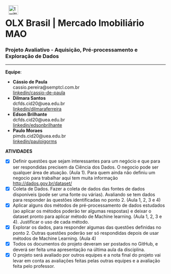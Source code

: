 <img alt="twitter logo" height="30px" src="https://www.flaticon.com/svg/static/icons/svg/2747/2747467.svg" align="left" hspace="10px" vspace="0px">

<h1><strong> OLX Brasil | Mercado Imobiliário MAO </strong></h1>
<h3><strong>Projeto Avaliativo - Aquisição, Pré-processamento e Exploração de Dados </strong></h3>

---

**Equipe**:
<ul>
  <li> <b>Cássio de Paula</b> </br> 
    cassio.pereira@semptcl.com.br</br>
    <a href="https://www.linkedin.com/in/cassio-de-paula" target="_blank">linkedin/cassio-de-paula</a>
  </li>
  <li><b>Dilmara Santos</b> </br> 
    dcfds.cid20@uea.edu.br</br>
    <a href="https://www.linkedin.com/in/dilmaraferreira/" target="_blank">linkedin/dilmaraferreira</a>
  </li>
  <li> <b>Edson Brilhante</b> </br> 
    dcfds.cid20@uea.edu.br</br>
    <a href="https://www.linkedin.com/in/edsonbrilhante/" target="_blank">linkedin/edsonbrilhante</a>
  </li>
  <li> <b>Paulo Moraes</b> </br> 
    pimds.cid20@uea.edu.br</br>
    <a href="https://www.linkedin.com/in/pauloigorms/" target="_blank">linkedin/pauloigorms</a>
    </li>
</ul>  


**ATIVIDADES**

- [x] Definir questões que sejam interessantes para um negócio e que para ser respondidas precisem da Ciência dos Dados. O negocio pode ser qualquer área de atuação. (Aula 1). Para quem ainda não definiu um negocio para trabalhar aqui tem muita informação http://dados.gov.br/dataset/
- [x] Coleta de Dados. Fazer a coleta de dados das fontes de dados disponíveis (pode ser uma fonte ou várias). Avaliando se tem dados para responder às questões identificadas no ponto 2.  (Aula 1, 2, 3 e 4)
- [x] Aplicar alguns dos métodos de pré-processamento de dados estudados (ao aplicar os métodos poderão ter algumas respostas) e deixar o dataset pronto para aplicar método de Machine learning. (Aula 1, 2, 3 e 4). Justificar o uso de cada método.
- [x] Explorar os dados, para responder algumas das questões definidas no ponto 2. Outras questões poderão ser só respondidas depois de usar métodos de Machine Learning. (Aula 4)
- [x] Todos os documentos do projeto deveram ser postados no GitHub, e deverá ser feita uma apresentação na última aula da disciplina.
- [x] O projeto será avaliado por outros equipes e a nota final do projeto vai levar em conta as avaliações feitas pelas outras equipes e a avaliação feita pelo professor.
